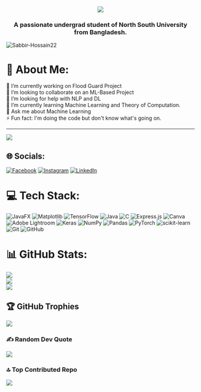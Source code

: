  <h1 align="center">
    <img src="https://readme-typing-svg.herokuapp.com/?font=Righteous&size=35&center=true&vCenter=true&width=500&height=70&duration=2000&pause=5000&lines=Hi+There!+👋+I'm+Sabbir+Hossain!;" />
</h1>

<h3 align="center">A passionate undergrad student of North South University from Bangladesh.</h3>

<p align="left"> <img src="https://komarev.com/ghpvc/?username=arefin994&label=Profile%20views&color=0e75b6&style=flat" alt="Sabbir-Hossain22" /> </p>


# 💫 About Me:
🔭 I’m currently working on Flood Guard Project<br>👯 I’m looking to collaborate on an ML-Based Project<br>🤝 I’m looking for help with NLP and DL <br>🌱 I’m currently learning Machine Learning and Theory of Computation.<br>💬 Ask me about Machine Learning<br>⚡ Fun fact: I'm doing the code but don't know what's going on.

---
[![](https://visitcount.itsvg.in/api?id=Sabbir-Hossain22&icon=5&color=1)](https://visitcount.itsvg.in)

## 🌐 Socials:
[![Facebook](https://img.shields.io/badge/Facebook-%231877F2.svg?logo=Facebook&logoColor=white)](https://facebook.com/https://www.facebook.com/itsshihab23/) [![Instagram](https://img.shields.io/badge/Instagram-%23E4405F.svg?logo=Instagram&logoColor=white)](https://instagram.com/https://www.instagram.com/its_sabbir_hossain._/) [![LinkedIn](https://img.shields.io/badge/LinkedIn-%230077B5.svg?logo=linkedin&logoColor=white)](https://linkedin.com/in/https://www.linkedin.com/in/sabbir-hossain2022/) 

# 💻 Tech Stack:
![JavaFX](https://img.shields.io/badge/javafx-%23FF0000.svg?style=plastic&logo=javafx&logoColor=white) ![Matplotlib](https://img.shields.io/badge/Matplotlib-%23ffffff.svg?style=plastic&logo=Matplotlib&logoColor=black) ![TensorFlow](https://img.shields.io/badge/TensorFlow-%23FF6F00.svg?style=plastic&logo=TensorFlow&logoColor=white) ![Java](https://img.shields.io/badge/java-%23ED8B00.svg?style=plastic&logo=openjdk&logoColor=white) ![C](https://img.shields.io/badge/c-%2300599C.svg?style=plastic&logo=c&logoColor=white) ![Express.js](https://img.shields.io/badge/express.js-%23404d59.svg?style=plastic&logo=express&logoColor=%2361DAFB) ![Canva](https://img.shields.io/badge/Canva-%2300C4CC.svg?style=plastic&logo=Canva&logoColor=white) ![Adobe Lightroom](https://img.shields.io/badge/Adobe%20Lightroom-31A8FF.svg?style=plastic&logo=Adobe%20Lightroom&logoColor=white) ![Keras](https://img.shields.io/badge/Keras-%23D00000.svg?style=plastic&logo=Keras&logoColor=white) ![NumPy](https://img.shields.io/badge/numpy-%23013243.svg?style=plastic&logo=numpy&logoColor=white) ![Pandas](https://img.shields.io/badge/pandas-%23150458.svg?style=plastic&logo=pandas&logoColor=white) ![PyTorch](https://img.shields.io/badge/PyTorch-%23EE4C2C.svg?style=plastic&logo=PyTorch&logoColor=white) ![scikit-learn](https://img.shields.io/badge/scikit--learn-%23F7931E.svg?style=plastic&logo=scikit-learn&logoColor=white) ![Git](https://img.shields.io/badge/git-%23F05033.svg?style=plastic&logo=git&logoColor=white) ![GitHub](https://img.shields.io/badge/github-%23121011.svg?style=plastic&logo=github&logoColor=white)
# 📊 GitHub Stats:
![](https://github-readme-stats.vercel.app/api?username=Sabbir-Hossain22&theme=merko&hide_border=false&include_all_commits=true&count_private=true)<br/>
![](https://github-readme-streak-stats.herokuapp.com/?user=Sabbir-Hossain22&theme=merko&hide_border=false)<br/>
![](https://github-readme-stats.vercel.app/api/top-langs/?username=Sabbir-Hossain22&theme=merko&hide_border=false&include_all_commits=true&count_private=true&layout=compact)

## 🏆 GitHub Trophies
![](https://github-profile-trophy.vercel.app/?username=Sabbir-Hossain22&theme=radical&no-frame=false&no-bg=false&margin-w=4)

### ✍️ Random Dev Quote
![](https://quotes-github-readme.vercel.app/api?type=horizontal&theme=merko)

### 🔝 Top Contributed Repo
![](https://github-contributor-stats.vercel.app/api?username=Sabbir-Hossain22&limit=5&theme=dark&combine_all_yearly_contributions=true)




<!-- Proudly created with GPRM ( https://gprm.itsvg.in ) -->
